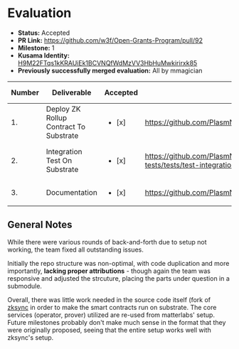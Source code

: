 # Evaluation

* **Status:** Accepted
* **PR Link:** https://github.com/w3f/Open-Grants-Program/pull/92
* **Milestone:** 1
* **Kusama Identity:** [H9M22FTqs1kKRAUiEk1BCVNQfWdMzVV3HbHuMwkirirxk85](https://polkascan.io/pre/kusama/account/H9M22FTqs1kKRAUiEk1BCVNQfWdMzVV3HbHuMwkirirxk85)
* **Previously successfully merged evaluation:** All by mmagician

| Number | Deliverable | Accepted | Link | Evaluation Notes |
| ------------- | ------------- | ------------- | ------------- |------------- |
| 1. | Deploy ZK Rollup Contract To Substrate | <ul><li>[x] </li></ul> | https://github.com/PlasmNetwork/ZKRollups | Mostly re-using zksync' infrastructure |
| 2. | Integration Test On Substrate | <ul><li>[x] </li></ul> | https://github.com/PlasmNetwork/ZKRollups/blob/master/ts-tests/tests/test-integration.ts | Mostly re-using zksync's tests |
| 3. | Documentation | <ul><li>[x] </li></ul> | https://github.com/PlasmNetwork/ZKRollups/blob/master/README.md | - |

## General Notes

While there were various rounds of back-and-forth due to setup not working, the team fixed all outstanding issues.

Initially the repo structure was non-optimal, with code duplication and more importantly, **lacking proper attributions** - though again the team was responsive and adjusted the strcuture, placing the parts under question in a submodule.

Overall, there was little work needed in the source code itself (fork of [zksync](https://github.com/ArtreeTechnologies/zksync]) in order to make the smart contracts run on substrate. The core services (operator, prover) utilized are re-used from matterlabs' setup. Future milestones probably don't make much sense in the format that they were originally proposed, seeing that the entire setup works well with zksync's setup.

